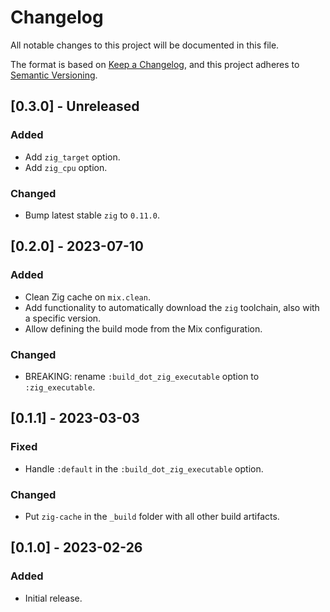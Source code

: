 # Changelog

All notable changes to this project will be documented in this file.

The format is based on [Keep a Changelog](https://keepachangelog.com/en/1.0.0/),
and this project adheres to [Semantic Versioning](https://semver.org/spec/v2.0.0.html).

## [0.3.0] - Unreleased

### Added

- Add `zig_target` option.
- Add `zig_cpu` option.

### Changed

- Bump latest stable `zig` to `0.11.0`.

## [0.2.0] - 2023-07-10

### Added

- Clean Zig cache on `mix.clean`.
- Add functionality to automatically download the `zig` toolchain, also with a specific version.
- Allow defining the build mode from the Mix configuration.

### Changed

- BREAKING: rename `:build_dot_zig_executable` option to `:zig_executable`.

## [0.1.1] - 2023-03-03

### Fixed

- Handle `:default` in the `:build_dot_zig_executable` option.

### Changed

- Put `zig-cache` in the `_build` folder with all other build artifacts.

## [0.1.0] - 2023-02-26

### Added

- Initial release.

